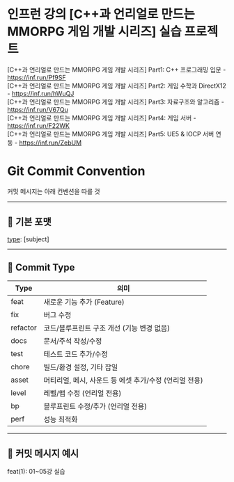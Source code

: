 # 인프런 강의 [C++과 언리얼로 만드는 MMORPG 게임 개발 시리즈] 실습 프로젝트

[C++과 언리얼로 만드는 MMORPG 게임 개발 시리즈] Part1: C++ 프로그래밍 입문 - https://inf.run/Pf9SF
<br>
[C++과 언리얼로 만드는 MMORPG 게임 개발 시리즈] Part2: 게임 수학과 DirectX12 - https://inf.run/hWuQJ
<br>
[C++과 언리얼로 만드는 MMORPG 게임 개발 시리즈] Part3: 자료구조와 알고리즘 - https://inf.run/V67Qu
<br>
[C++과 언리얼로 만드는 MMORPG 게임 개발 시리즈] Part4: 게임 서버 - https://inf.run/F22WK
<br>
[C++과 언리얼로 만드는 MMORPG 게임 개발 시리즈] Part5: UE5 & IOCP 서버 연동 - https://inf.run/ZebUM

# Git Commit Convention

커밋 메시지는 아래 컨벤션을 따를 것

---

## 🔹 기본 포맷
[type]([part]): [subject]


---

## 🔹 Commit Type

| Type      | 의미 |
|-----------|------|
| feat      | 새로운 기능 추가 (Feature) |
| fix       | 버그 수정 |
| refactor  | 코드/블루프린트 구조 개선 (기능 변경 없음) |
| docs      | 문서/주석 작성/수정 |
| test      | 테스트 코드 추가/수정 |
| chore     | 빌드/환경 설정, 기타 잡일 |
| asset     | 머티리얼, 메시, 사운드 등 에셋 추가/수정 (언리얼 전용) |
| level     | 레벨/맵 수정 (언리얼 전용) |
| bp        | 블루프린트 수정/추가 (언리얼 전용) |
| perf      | 성능 최적화 |

---

## 🔹 커밋 메시지 예시
 feat(1): 01~05강 실습
